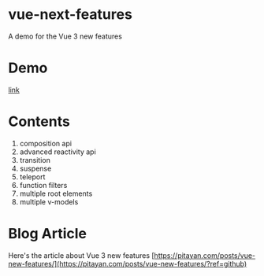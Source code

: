 
# vue-next-features

A demo for the Vue 3 new features

# Demo

[link](https://daiyanze.com/vue-next-features/dist/)

# Contents

1. composition api
2. advanced reactivity api
3. transition
4. suspense
5. teleport
6. function filters
7. multiple root elements
8. multiple v-models

# Blog Article

Here's the article about Vue 3 new features
[https://pitayan.com/posts/vue-new-features/](https://pitayan.com/posts/vue-new-features/?ref=github)
